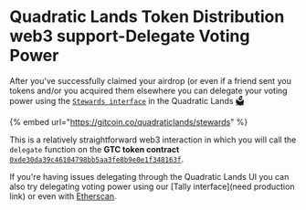 # Quadratic Lands Token Distribution web3 support-Delegate Voting Power

After you've successfully claimed your airdrop (or even if a friend sent you tokens and/or you acquired them elsewhere you can delegate your voting power using the [`Stewards interface`](https://gitcoin.co/quadraticlands/stewards) in the Quadratic Lands [🗳️](https://emojipedia.org/ballot-box-with-ballot/)

{% embed url="https://gitcoin.co/quadraticlands/stewards" %}

This is a relatively straightforward web3 interaction in which you will call the `delegate` function on the **GTC token contract** [`0xde30da39c46104798bb5aa3fe8b9e0e1f348163f`](https://etherscan.io/address/0xde30da39c46104798bb5aa3fe8b9e0e1f348163).

If you're having issues delegating through the Quadratic Lands UI you can also try delegating voting power using our \[Tally interface]\(need production link) or even with [Etherscan](https://etherscan.io/address/0xde30da39c46104798bb5aa3fe8b9e0e1f348163f#writeContract).
